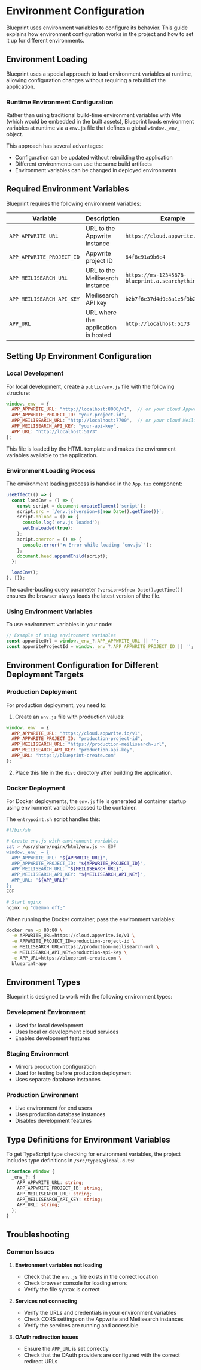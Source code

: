 # Environment Configuration

Blueprint uses environment variables to configure its behavior. This guide explains how environment configuration works in the project and how to set it up for different environments.

## Environment Loading

Blueprint uses a special approach to load environment variables at runtime, allowing configuration changes without requiring a rebuild of the application.

### Runtime Environment Configuration

Rather than using traditional build-time environment variables with Vite (which would be embedded in the built assets), Blueprint loads environment variables at runtime via a `env.js` file that defines a global `window._env_` object.

This approach has several advantages:
- Configuration can be updated without rebuilding the application
- Different environments can use the same build artifacts
- Environment variables can be changed in deployed environments

## Required Environment Variables

Blueprint requires the following environment variables:

| Variable | Description | Example |
|----------|-------------|---------|
| `APP_APPWRITE_URL` | URL to the Appwrite instance | `https://cloud.appwrite.io/v1` |
| `APP_APPWRITE_PROJECT_ID` | Appwrite project ID | `64f8c91a9b6c4` |
| `APP_MEILISEARCH_URL` | URL to the Meilisearch instance | `https://ms-12345678-blueprint.a.searchythingy.com` |
| `APP_MEILISEARCH_API_KEY` | Meilisearch API key | `b2b7f6e37d4d9c8a1e5f3b2a7c6e9d8` |
| `APP_URL` | URL where the application is hosted | `http://localhost:5173` |

## Setting Up Environment Configuration

### Local Development

For local development, create a `public/env.js` file with the following structure:

```javascript
window._env_ = {
  APP_APPWRITE_URL: "http://localhost:8000/v1",  // or your cloud Appwrite URL
  APP_APPWRITE_PROJECT_ID: "your-project-id",
  APP_MEILISEARCH_URL: "http://localhost:7700",  // or your cloud Meilisearch URL
  APP_MEILISEARCH_API_KEY: "your-api-key",
  APP_URL: "http://localhost:5173"
};
```

This file is loaded by the HTML template and makes the environment variables available to the application.

### Environment Loading Process

The environment loading process is handled in the `App.tsx` component:

```typescript
useEffect(() => {
  const loadEnv = () => {
    const script = document.createElement('script');
    script.src = `/env.js?version=${new Date().getTime()}`;
    script.onload = () => {
      console.log('env.js loaded');
      setEnvLoaded(true);
    };
    script.onerror = () => {
      console.error('❌ Error while loading `env.js`');
    };
    document.head.appendChild(script);
  };

  loadEnv();
}, []);
```

The cache-busting query parameter `?version=${new Date().getTime()}` ensures the browser always loads the latest version of the file.

### Using Environment Variables

To use environment variables in your code:

```typescript
// Example of using environment variables
const appwriteUrl = window._env_?.APP_APPWRITE_URL || '';
const appwriteProjectId = window._env_?.APP_APPWRITE_PROJECT_ID || '';
```

## Environment Configuration for Different Deployment Targets

### Production Deployment

For production deployment, you need to:

1. Create an `env.js` file with production values:

```javascript
window._env_ = {
  APP_APPWRITE_URL: "https://cloud.appwrite.io/v1",
  APP_APPWRITE_PROJECT_ID: "production-project-id",
  APP_MEILISEARCH_URL: "https://production-meilisearch-url",
  APP_MEILISEARCH_API_KEY: "production-api-key",
  APP_URL: "https://blueprint-create.com"
};
```

2. Place this file in the `dist` directory after building the application.

### Docker Deployment

For Docker deployments, the `env.js` file is generated at container startup using environment variables passed to the container.

The `entrypoint.sh` script handles this:

```bash
#!/bin/sh

# Create env.js with environment variables
cat > /usr/share/nginx/html/env.js << EOF
window._env_ = {
  APP_APPWRITE_URL: "${APPWRITE_URL}",
  APP_APPWRITE_PROJECT_ID: "${APPWRITE_PROJECT_ID}",
  APP_MEILISEARCH_URL: "${MEILISEARCH_URL}",
  APP_MEILISEARCH_API_KEY: "${MEILISEARCH_API_KEY}",
  APP_URL: "${APP_URL}"
};
EOF

# Start nginx
nginx -g "daemon off;"
```

When running the Docker container, pass the environment variables:

```bash
docker run -p 80:80 \
  -e APPWRITE_URL=https://cloud.appwrite.io/v1 \
  -e APPWRITE_PROJECT_ID=production-project-id \
  -e MEILISEARCH_URL=https://production-meilisearch-url \
  -e MEILISEARCH_API_KEY=production-api-key \
  -e APP_URL=https://blueprint-create.com \
  blueprint-app
```

## Environment Types

Blueprint is designed to work with the following environment types:

### Development Environment

- Used for local development
- Uses local or development cloud services
- Enables development features

### Staging Environment

- Mirrors production configuration
- Used for testing before production deployment
- Uses separate database instances

### Production Environment

- Live environment for end users
- Uses production database instances
- Disables development features

## Type Definitions for Environment Variables

To get TypeScript type checking for environment variables, the project includes type definitions in `/src/types/global.d.ts`:

```typescript
interface Window {
  _env_?: {
    APP_APPWRITE_URL: string;
    APP_APPWRITE_PROJECT_ID: string;
    APP_MEILISEARCH_URL: string;
    APP_MEILISEARCH_API_KEY: string;
    APP_URL: string;
  };
}
```

## Troubleshooting

### Common Issues

1. **Environment variables not loading**
   - Check that the `env.js` file exists in the correct location
   - Check browser console for loading errors
   - Verify the file syntax is correct

2. **Services not connecting**
   - Verify the URLs and credentials in your environment variables
   - Check CORS settings on the Appwrite and Meilisearch instances
   - Verify the services are running and accessible

3. **OAuth redirection issues**
   - Ensure the `APP_URL` is set correctly
   - Check that the OAuth providers are configured with the correct redirect URLs
